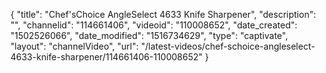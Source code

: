 {
    "title": "Chef'sChoice AngleSelect 4633 Knife Sharpener",
    "description": "",
    "channelid": "114661406",
    "videoid": "110008652",
    "date_created": "1502526066",
    "date_modified": "1516734629",
    "type": "captivate",
    "layout": "channelVideo",
    "url": "\/latest-videos\/chef-schoice-angleselect-4633-knife-sharpener\/114661406-110008652"
}